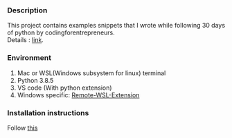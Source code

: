 ### Description
This project contains examples snippets that I wrote while following 30 days of python by codingforentrepreneurs. 
<br>
Details : [link](https://www.codingforentrepreneurs.com/projects/30-days-python-38).

### Environment
1. Mac or WSL(Windows subsystem for linux) terminal 
2. Python 3.8.5
3. VS code (With python extension)
4. Windows specific: [Remote-WSL-Extension](https://marketplace.visualstudio.com/items?itemName=ms-vscode-remote.remote-wsl)

### Installation instructions
Follow [this](day-01/README.md)
